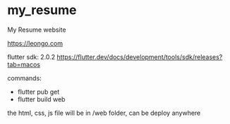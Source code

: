# my_resume

My Resume website

https://leongo.com

flutter sdk: 2.0.2 https://flutter.dev/docs/development/tools/sdk/releases?tab=macos

commands:
- flutter pub get
- flutter build web

the html, css, js file will be in /web folder, can be deploy anywhere
